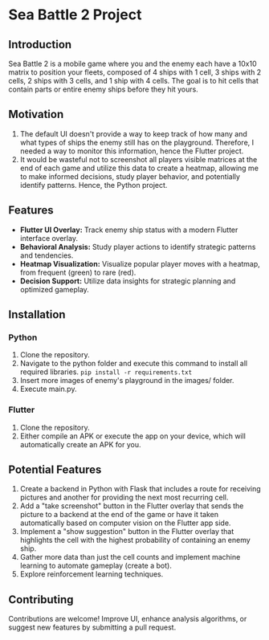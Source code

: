 # Sea Battle 2 Project
## Introduction
Sea Battle 2 is a mobile game where you and the enemy each have a 10x10 matrix to position your fleets, composed of 4 ships with 1 cell, 3 ships with 2 cells, 2 ships with 3 cells, and 1 ship with 4 cells. The goal is to hit cells that contain parts or entire enemy ships before they hit yours.

## Motivation
1. The default UI doesn't provide a way to keep track of how many and what types of ships the enemy still has on the playground. Therefore, I needed a way to monitor this information, hence the Flutter project.
2. It would be wasteful not to screenshot all players visible matrices at the end of each game and utilize this data to create a heatmap, allowing me to make informed decisions, study player behavior, and potentially identify patterns. Hence, the Python project.

## Features
- **Flutter UI Overlay:** Track enemy ship status with a modern Flutter interface overlay.
- **Behavioral Analysis:** Study player actions to identify strategic patterns and tendencies.
- **Heatmap Visualization:** Visualize popular player moves with a heatmap, from frequent (green) to rare (red).
- **Decision Support:** Utilize data insights for strategic planning and optimized gameplay.

## Installation
### Python
1. Clone the repository.
2. Navigate to the python folder and execute this command to install all required libraries. `pip install -r requirements.txt`
3. Insert more images of enemy's playground in the images/ folder.
4. Execute main.py.

### Flutter
1. Clone the repository.
2. Either compile an APK or execute the app on your device, which will automatically create an APK for you.

## Potential Features
1. Create a backend in Python with Flask that includes a route for receiving pictures and another for providing the next most recurring cell.
2. Add a "take screenshot" button in the Flutter overlay that sends the picture to a backend at the end of the game or have it taken automatically based on computer vision on the Flutter app side.
3. Implement a "show suggestion" button in the Flutter overlay that highlights the cell with the highest probability of containing an enemy ship.
4. Gather more data than just the cell counts and implement machine learning to automate gameplay (create a bot).
5. Explore reinforcement learning techniques.

## Contributing
Contributions are welcome! Improve UI, enhance analysis algorithms, or suggest new features by submitting a pull request.
